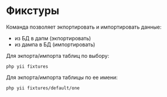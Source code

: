Фикстуры
===

Команда позволяет экпортировать и импортировать данные:

* из БД в дапм (экпортировать)
* из дампа в БД (импортировать)

Для экпорта/импорта таблиц по выбору:

```
php yii fixtures
```

Для экпорта/импорта таблицы по ее имени:

```
php yii fixtures/default/one
```